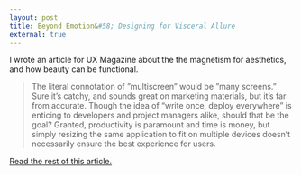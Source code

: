 ```yaml
---
layout: post
title: Beyond Emotion&#58; Designing for Visceral Allure
external: true
---
```


I wrote an article for UX Magazine about the the magnetism for aesthetics, and how beauty can be functional. 

<blockquote><p>The literal connotation of ”multiscreen” would be ”many screens.” Sure it’s catchy, and sounds great on marketing materials, but it’s far from accurate. Though the idea of “write once, deploy everywhere” is enticing to developers and project managers alike, should that be the goal? Granted, productivity is paramount and time is money, but simply resizing the same application to fit on multiple devices doesn’t necessarily ensure the best experience for users.</p>
</blockquote>
<a href="http://uxmag.com/articles/beyond-emotion">Read the rest of this article.</a> 